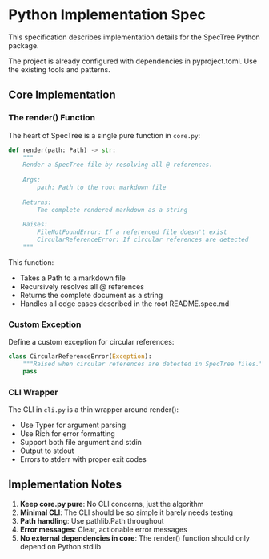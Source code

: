 # Python Implementation Spec

This specification describes implementation details for the SpecTree Python package.

The project is already configured with dependencies in pyproject.toml. Use the existing tools and patterns.

## Core Implementation

### The render() Function

The heart of SpecTree is a single pure function in `core.py`:

```python
def render(path: Path) -> str:
    """
    Render a SpecTree file by resolving all @ references.
    
    Args:
        path: Path to the root markdown file
        
    Returns:
        The complete rendered markdown as a string
        
    Raises:
        FileNotFoundError: If a referenced file doesn't exist
        CircularReferenceError: If circular references are detected
    """
```

This function:
- Takes a Path to a markdown file
- Recursively resolves all @ references
- Returns the complete document as a string
- Handles all edge cases described in the root README.spec.md

### Custom Exception

Define a custom exception for circular references:

```python
class CircularReferenceError(Exception):
    """Raised when circular references are detected in SpecTree files."""
    pass
```

### CLI Wrapper

The CLI in `cli.py` is a thin wrapper around render():
- Use Typer for argument parsing
- Use Rich for error formatting
- Support both file argument and stdin
- Output to stdout
- Errors to stderr with proper exit codes

## Implementation Notes

1. **Keep core.py pure**: No CLI concerns, just the algorithm
2. **Minimal CLI**: The CLI should be so simple it barely needs testing
3. **Path handling**: Use pathlib.Path throughout
4. **Error messages**: Clear, actionable error messages
5. **No external dependencies in core**: The render() function should only depend on Python stdlib